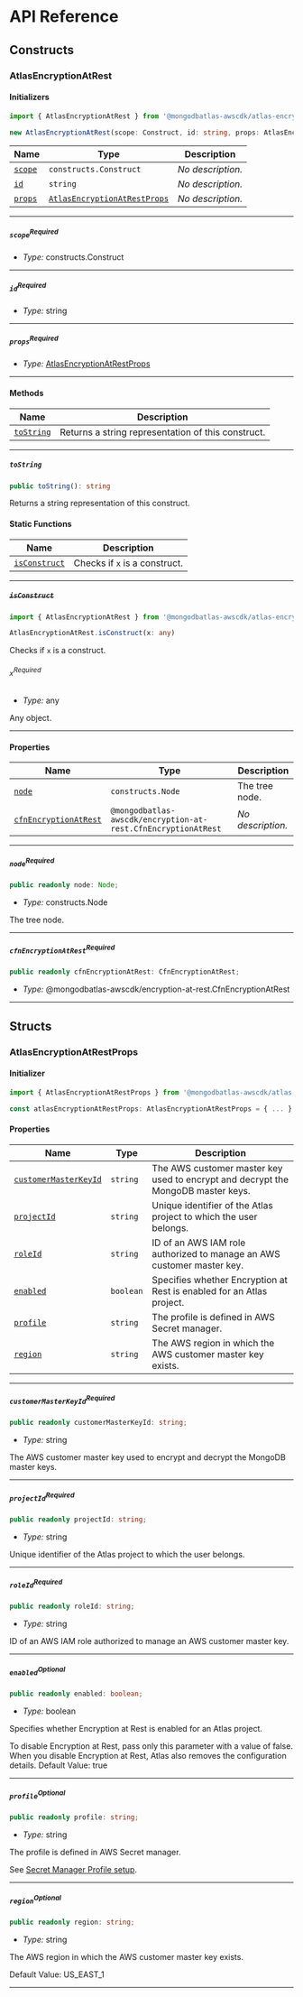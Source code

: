 # API Reference <a name="API Reference" id="api-reference"></a>

## Constructs <a name="Constructs" id="Constructs"></a>

### AtlasEncryptionAtRest <a name="AtlasEncryptionAtRest" id="@mongodbatlas-awscdk/atlas-encryption-at-rest.AtlasEncryptionAtRest"></a>

#### Initializers <a name="Initializers" id="@mongodbatlas-awscdk/atlas-encryption-at-rest.AtlasEncryptionAtRest.Initializer"></a>

```typescript
import { AtlasEncryptionAtRest } from '@mongodbatlas-awscdk/atlas-encryption-at-rest'

new AtlasEncryptionAtRest(scope: Construct, id: string, props: AtlasEncryptionAtRestProps)
```

| **Name** | **Type** | **Description** |
| --- | --- | --- |
| <code><a href="#@mongodbatlas-awscdk/atlas-encryption-at-rest.AtlasEncryptionAtRest.Initializer.parameter.scope">scope</a></code> | <code>constructs.Construct</code> | *No description.* |
| <code><a href="#@mongodbatlas-awscdk/atlas-encryption-at-rest.AtlasEncryptionAtRest.Initializer.parameter.id">id</a></code> | <code>string</code> | *No description.* |
| <code><a href="#@mongodbatlas-awscdk/atlas-encryption-at-rest.AtlasEncryptionAtRest.Initializer.parameter.props">props</a></code> | <code><a href="#@mongodbatlas-awscdk/atlas-encryption-at-rest.AtlasEncryptionAtRestProps">AtlasEncryptionAtRestProps</a></code> | *No description.* |

---

##### `scope`<sup>Required</sup> <a name="scope" id="@mongodbatlas-awscdk/atlas-encryption-at-rest.AtlasEncryptionAtRest.Initializer.parameter.scope"></a>

- *Type:* constructs.Construct

---

##### `id`<sup>Required</sup> <a name="id" id="@mongodbatlas-awscdk/atlas-encryption-at-rest.AtlasEncryptionAtRest.Initializer.parameter.id"></a>

- *Type:* string

---

##### `props`<sup>Required</sup> <a name="props" id="@mongodbatlas-awscdk/atlas-encryption-at-rest.AtlasEncryptionAtRest.Initializer.parameter.props"></a>

- *Type:* <a href="#@mongodbatlas-awscdk/atlas-encryption-at-rest.AtlasEncryptionAtRestProps">AtlasEncryptionAtRestProps</a>

---

#### Methods <a name="Methods" id="Methods"></a>

| **Name** | **Description** |
| --- | --- |
| <code><a href="#@mongodbatlas-awscdk/atlas-encryption-at-rest.AtlasEncryptionAtRest.toString">toString</a></code> | Returns a string representation of this construct. |

---

##### `toString` <a name="toString" id="@mongodbatlas-awscdk/atlas-encryption-at-rest.AtlasEncryptionAtRest.toString"></a>

```typescript
public toString(): string
```

Returns a string representation of this construct.

#### Static Functions <a name="Static Functions" id="Static Functions"></a>

| **Name** | **Description** |
| --- | --- |
| <code><a href="#@mongodbatlas-awscdk/atlas-encryption-at-rest.AtlasEncryptionAtRest.isConstruct">isConstruct</a></code> | Checks if `x` is a construct. |

---

##### ~~`isConstruct`~~ <a name="isConstruct" id="@mongodbatlas-awscdk/atlas-encryption-at-rest.AtlasEncryptionAtRest.isConstruct"></a>

```typescript
import { AtlasEncryptionAtRest } from '@mongodbatlas-awscdk/atlas-encryption-at-rest'

AtlasEncryptionAtRest.isConstruct(x: any)
```

Checks if `x` is a construct.

###### `x`<sup>Required</sup> <a name="x" id="@mongodbatlas-awscdk/atlas-encryption-at-rest.AtlasEncryptionAtRest.isConstruct.parameter.x"></a>

- *Type:* any

Any object.

---

#### Properties <a name="Properties" id="Properties"></a>

| **Name** | **Type** | **Description** |
| --- | --- | --- |
| <code><a href="#@mongodbatlas-awscdk/atlas-encryption-at-rest.AtlasEncryptionAtRest.property.node">node</a></code> | <code>constructs.Node</code> | The tree node. |
| <code><a href="#@mongodbatlas-awscdk/atlas-encryption-at-rest.AtlasEncryptionAtRest.property.cfnEncryptionAtRest">cfnEncryptionAtRest</a></code> | <code>@mongodbatlas-awscdk/encryption-at-rest.CfnEncryptionAtRest</code> | *No description.* |

---

##### `node`<sup>Required</sup> <a name="node" id="@mongodbatlas-awscdk/atlas-encryption-at-rest.AtlasEncryptionAtRest.property.node"></a>

```typescript
public readonly node: Node;
```

- *Type:* constructs.Node

The tree node.

---

##### `cfnEncryptionAtRest`<sup>Required</sup> <a name="cfnEncryptionAtRest" id="@mongodbatlas-awscdk/atlas-encryption-at-rest.AtlasEncryptionAtRest.property.cfnEncryptionAtRest"></a>

```typescript
public readonly cfnEncryptionAtRest: CfnEncryptionAtRest;
```

- *Type:* @mongodbatlas-awscdk/encryption-at-rest.CfnEncryptionAtRest

---


## Structs <a name="Structs" id="Structs"></a>

### AtlasEncryptionAtRestProps <a name="AtlasEncryptionAtRestProps" id="@mongodbatlas-awscdk/atlas-encryption-at-rest.AtlasEncryptionAtRestProps"></a>

#### Initializer <a name="Initializer" id="@mongodbatlas-awscdk/atlas-encryption-at-rest.AtlasEncryptionAtRestProps.Initializer"></a>

```typescript
import { AtlasEncryptionAtRestProps } from '@mongodbatlas-awscdk/atlas-encryption-at-rest'

const atlasEncryptionAtRestProps: AtlasEncryptionAtRestProps = { ... }
```

#### Properties <a name="Properties" id="Properties"></a>

| **Name** | **Type** | **Description** |
| --- | --- | --- |
| <code><a href="#@mongodbatlas-awscdk/atlas-encryption-at-rest.AtlasEncryptionAtRestProps.property.customerMasterKeyId">customerMasterKeyId</a></code> | <code>string</code> | The AWS customer master key used to encrypt and decrypt the MongoDB master keys. |
| <code><a href="#@mongodbatlas-awscdk/atlas-encryption-at-rest.AtlasEncryptionAtRestProps.property.projectId">projectId</a></code> | <code>string</code> | Unique identifier of the Atlas project to which the user belongs. |
| <code><a href="#@mongodbatlas-awscdk/atlas-encryption-at-rest.AtlasEncryptionAtRestProps.property.roleId">roleId</a></code> | <code>string</code> | ID of an AWS IAM role authorized to manage an AWS customer master key. |
| <code><a href="#@mongodbatlas-awscdk/atlas-encryption-at-rest.AtlasEncryptionAtRestProps.property.enabled">enabled</a></code> | <code>boolean</code> | Specifies whether Encryption at Rest is enabled for an Atlas project. |
| <code><a href="#@mongodbatlas-awscdk/atlas-encryption-at-rest.AtlasEncryptionAtRestProps.property.profile">profile</a></code> | <code>string</code> | The profile is defined in AWS Secret manager. |
| <code><a href="#@mongodbatlas-awscdk/atlas-encryption-at-rest.AtlasEncryptionAtRestProps.property.region">region</a></code> | <code>string</code> | The AWS region in which the AWS customer master key exists. |

---

##### `customerMasterKeyId`<sup>Required</sup> <a name="customerMasterKeyId" id="@mongodbatlas-awscdk/atlas-encryption-at-rest.AtlasEncryptionAtRestProps.property.customerMasterKeyId"></a>

```typescript
public readonly customerMasterKeyId: string;
```

- *Type:* string

The AWS customer master key used to encrypt and decrypt the MongoDB master keys.

---

##### `projectId`<sup>Required</sup> <a name="projectId" id="@mongodbatlas-awscdk/atlas-encryption-at-rest.AtlasEncryptionAtRestProps.property.projectId"></a>

```typescript
public readonly projectId: string;
```

- *Type:* string

Unique identifier of the Atlas project to which the user belongs.

---

##### `roleId`<sup>Required</sup> <a name="roleId" id="@mongodbatlas-awscdk/atlas-encryption-at-rest.AtlasEncryptionAtRestProps.property.roleId"></a>

```typescript
public readonly roleId: string;
```

- *Type:* string

ID of an AWS IAM role authorized to manage an AWS customer master key.

---

##### `enabled`<sup>Optional</sup> <a name="enabled" id="@mongodbatlas-awscdk/atlas-encryption-at-rest.AtlasEncryptionAtRestProps.property.enabled"></a>

```typescript
public readonly enabled: boolean;
```

- *Type:* boolean

Specifies whether Encryption at Rest is enabled for an Atlas project.

To disable Encryption at Rest, pass only this parameter with a value of false. When you disable Encryption at Rest, Atlas also removes the configuration details.
Default Value: true

---

##### `profile`<sup>Optional</sup> <a name="profile" id="@mongodbatlas-awscdk/atlas-encryption-at-rest.AtlasEncryptionAtRestProps.property.profile"></a>

```typescript
public readonly profile: string;
```

- *Type:* string

The profile is defined in AWS Secret manager.

See [Secret Manager Profile setup](../../../examples/profile-secret.yaml).

---

##### `region`<sup>Optional</sup> <a name="region" id="@mongodbatlas-awscdk/atlas-encryption-at-rest.AtlasEncryptionAtRestProps.property.region"></a>

```typescript
public readonly region: string;
```

- *Type:* string

The AWS region in which the AWS customer master key exists.

Default Value: US_EAST_1

---




